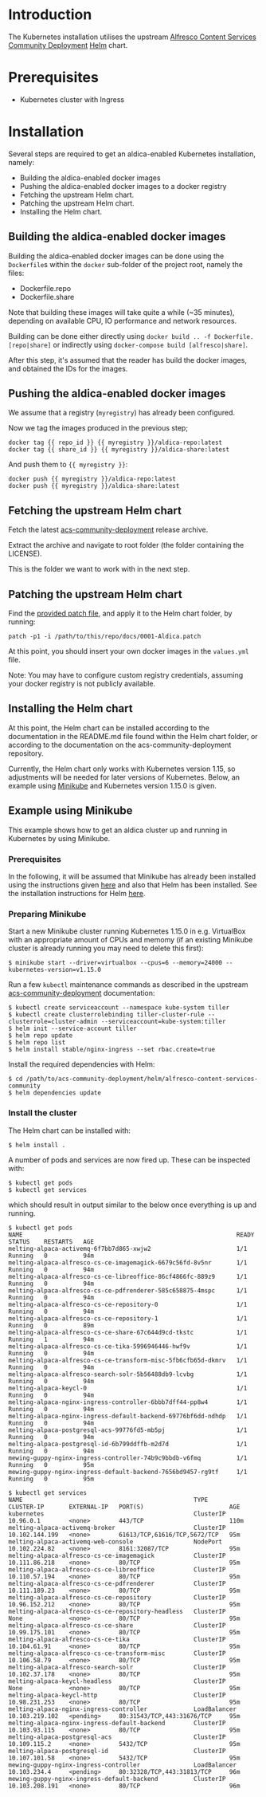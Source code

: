 # Introduction
The Kubernetes installation utilises the upstream [Alfresco Content Services Community Deployment](https://github.com/Alfresco/acs-community-deployment) [Helm](https://helm.sh/) chart.

# Prerequisites
* Kubernetes cluster with Ingress

# Installation
Several steps are required to get an aldica-enabled Kubernetes installation, namely:

* Building the aldica-enabled docker images
* Pushing the aldica-enabled docker images to a docker registry
* Fetching the upstream Helm chart.
* Patching the upstream Helm chart.
* Installing the Helm chart.

## Building the aldica-enabled docker images
Building the aldica-enabled docker images can be done using the `Dockerfile`s within the `docker` sub-folder of the project root, namely the files:

* Dockerfile.repo
* Dockerfile.share

Note that building these images will take quite a while (~35 minutes), depending on available CPU, IO performance and network resources.

Building can be done either directly using `docker build .. -f Dockerfile.[repo|share]` or indirectly using `docker-compose build [alfresco|share]`.

After this step, it's assumed that the reader has build the docker images, and obtained the IDs for the images.

## Pushing the aldica-enabled docker images
We assume that a registry (`myregistry`) has already been configured.

Now we tag the images produced in the previous step;
```
docker tag {{ repo_id }} {{ myregistry }}/aldica-repo:latest
docker tag {{ share_id }} {{ myregistry }}/aldica-share:latest
```
And push them to `{{ myregistry }}`:
```
docker push {{ myregistry }}/aldica-repo:latest
docker push {{ myregistry }}/aldica-share:latest
```

## Fetching the upstream Helm chart
Fetch the latest [acs-community-deployment](https://github.com/Alfresco/acs-community-deployment/releases/latest) release archive.

Extract the archive and navigate to root folder (the folder containing the LICENSE).

This is the folder we want to work with in the next step.

## Patching the upstream Helm chart
Find the [provided patch file](./0001-Aldica.patch), and apply it to the Helm chart folder, by running:
```
patch -p1 -i /path/to/this/repo/docs/0001-Aldica.patch
```
At this point, you should insert your own docker images in the `values.yml` file.

Note: You may have to configure custom registry credentials, assuming your docker registry is not publicly available.

## Installing the Helm chart
At this point, the Helm chart can be installed according to the documentation in the README.md 
file found within the Helm chart folder, or according to the documentation on the 
acs-community-deployment repository.

Currently, the Helm chart only works with Kubernetes version 1.15, so adjustments will be needed 
for later versions of Kubernetes. Below, an example using 
[Minikube](https://kubernetes.io/docs/setup/learning-environment/minikube/) and Kubernetes version 
1.15.0 is given.

## Example using Minikube

This example shows how to get an aldica cluster up and running in Kubernetes by using Minikube.

### Prerequisites

In the following, it will be assumed that Minikube has already been installed using the 
instructions given [here](https://kubernetes.io/docs/tasks/tools/install-minikube/) and also that 
Helm has been installed. See the installation instructions for Helm 
[here](https://helm.sh/docs/intro/install/).

### Preparing Minikube

Start a new Minikube cluster running Kubernetes 1.15.0 in e.g. VirtualBox with an appropriate amount 
of CPUs and memomy (if an existing Minikube cluster is already running you may need to delete 
this first):
```
$ minikube start --driver=virtualbox --cpus=6 --memory=24000 --kubernetes-version=v1.15.0
```

Run a few `kubectl` maintenance commands as described in the upstream 
[acs-community-deployment](https://github.com/Alfresco/acs-community-deployment) documentation:
```
$ kubectl create serviceaccount --namespace kube-system tiller
$ kubectl create clusterrolebinding tiller-cluster-rule --clusterrole=cluster-admin --serviceaccount=kube-system:tiller
$ helm init --service-account tiller
$ helm repo update
$ helm repo list
$ helm install stable/nginx-ingress --set rbac.create=true
```

Install the required dependencies with Helm:
```
$ cd /path/to/acs-community-deployment/helm/alfresco-content-services-community
$ helm dependencies update
```

### Install the cluster

The Helm chart can be installed with:
```
$ helm install .
```
A number of pods and services are now fired up. These can be inspected with: 
```
$ kubectl get pods
$ kubectl get services
```
which should result in output similar to the below once everything is up and running.
```
$ kubectl get pods
NAME                                                            READY   STATUS    RESTARTS   AGE
melting-alpaca-activemq-6f7bb7d865-xwjw2                        1/1     Running   0          94m
melting-alpaca-alfresco-cs-ce-imagemagick-6679c56fd-8v5nr       1/1     Running   0          94m
melting-alpaca-alfresco-cs-ce-libreoffice-86cf4866fc-889z9      1/1     Running   0          94m
melting-alpaca-alfresco-cs-ce-pdfrenderer-585c658875-4mspc      1/1     Running   0          94m
melting-alpaca-alfresco-cs-ce-repository-0                      1/1     Running   0          94m
melting-alpaca-alfresco-cs-ce-repository-1                      1/1     Running   0          89m
melting-alpaca-alfresco-cs-ce-share-67c644d9cd-tkstc            1/1     Running   1          94m
melting-alpaca-alfresco-cs-ce-tika-5996946446-hwf9v             1/1     Running   0          94m
melting-alpaca-alfresco-cs-ce-transform-misc-5fb6cfb65d-dkmrv   1/1     Running   0          94m
melting-alpaca-alfresco-search-solr-5b56488db9-lcvbg            1/1     Running   0          94m
melting-alpaca-keycl-0                                          1/1     Running   0          94m
melting-alpaca-nginx-ingress-controller-6bbb7dff44-pp8w4        1/1     Running   0          94m
melting-alpaca-nginx-ingress-default-backend-69776bf6dd-ndhdp   1/1     Running   0          94m
melting-alpaca-postgresql-acs-99776fd5-mb5pj                    1/1     Running   0          94m
melting-alpaca-postgresql-id-6b799ddffb-m2d7d                   1/1     Running   0          94m
mewing-guppy-nginx-ingress-controller-74b9c9bbdb-v6fmq          1/1     Running   0          95m
mewing-guppy-nginx-ingress-default-backend-7656bd9457-rg9tf     1/1     Running   0          95m

$ kubectl get services
NAME                                                TYPE           CLUSTER-IP       EXTERNAL-IP   PORT(S)                        AGE
kubernetes                                          ClusterIP      10.96.0.1        <none>        443/TCP                        110m
melting-alpaca-activemq-broker                      ClusterIP      10.102.144.199   <none>        61613/TCP,61616/TCP,5672/TCP   95m
melting-alpaca-activemq-web-console                 NodePort       10.102.224.82    <none>        8161:32087/TCP                 95m
melting-alpaca-alfresco-cs-ce-imagemagick           ClusterIP      10.111.86.218    <none>        80/TCP                         95m
melting-alpaca-alfresco-cs-ce-libreoffice           ClusterIP      10.110.57.194    <none>        80/TCP                         95m
melting-alpaca-alfresco-cs-ce-pdfrenderer           ClusterIP      10.111.189.23    <none>        80/TCP                         95m
melting-alpaca-alfresco-cs-ce-repository            ClusterIP      10.96.152.212    <none>        80/TCP                         95m
melting-alpaca-alfresco-cs-ce-repository-headless   ClusterIP      None             <none>        80/TCP                         95m
melting-alpaca-alfresco-cs-ce-share                 ClusterIP      10.99.175.101    <none>        80/TCP                         95m
melting-alpaca-alfresco-cs-ce-tika                  ClusterIP      10.104.61.91     <none>        80/TCP                         95m
melting-alpaca-alfresco-cs-ce-transform-misc        ClusterIP      10.106.58.79     <none>        80/TCP                         95m
melting-alpaca-alfresco-search-solr                 ClusterIP      10.102.37.178    <none>        80/TCP                         95m
melting-alpaca-keycl-headless                       ClusterIP      None             <none>        80/TCP                         95m
melting-alpaca-keycl-http                           ClusterIP      10.98.231.253    <none>        80/TCP                         95m
melting-alpaca-nginx-ingress-controller             LoadBalancer   10.103.219.102   <pending>     80:31543/TCP,443:31676/TCP     95m
melting-alpaca-nginx-ingress-default-backend        ClusterIP      10.103.93.115    <none>        80/TCP                         95m
melting-alpaca-postgresql-acs                       ClusterIP      10.109.115.2     <none>        5432/TCP                       95m
melting-alpaca-postgresql-id                        ClusterIP      10.107.101.58    <none>        5432/TCP                       95m
mewing-guppy-nginx-ingress-controller               LoadBalancer   10.103.234.4     <pending>     80:32328/TCP,443:31813/TCP     96m
mewing-guppy-nginx-ingress-default-backend          ClusterIP      10.103.208.191   <none>        80/TCP                         96m
```
